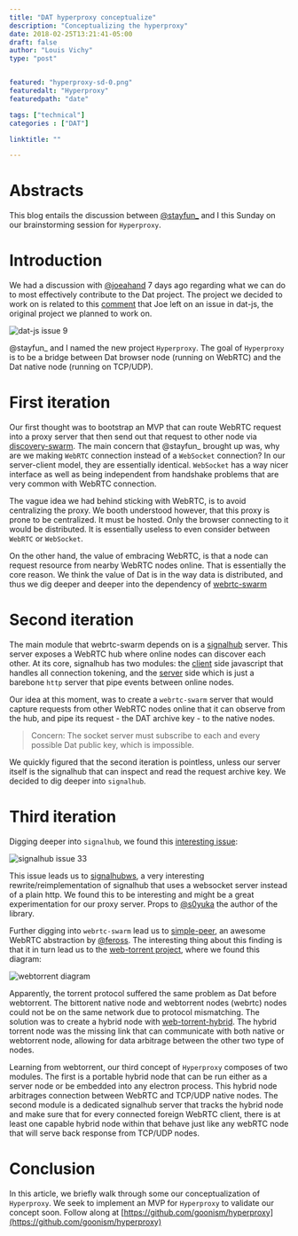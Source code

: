 ```yaml
---
title: "DAT hyperproxy conceptualize"
description: "Conceptualizing the hyperproxy"
date: 2018-02-25T13:21:41-05:00
draft: false
author: "Louis Vichy"
type: "post"


featured: "hyperproxy-sd-0.png"
featuredalt: "Hyperproxy"
featuredpath: "date"

tags: ["technical"]
categories : ["DAT"]

linktitle: ""

---
```


# Abstracts

This blog entails the discussion between [@stayfun_](https://twitter.com/stayfun_) and I this Sunday on our brainstorming session for `Hyperproxy`.

# Introduction

We had a discussion with [@joeahand](https://twitter.com/joeahand) 7 days ago regarding what we can do to most effectively contribute to the Dat project. The project we decided to work on is related to this [comment](https://github.com/datproject/dat-js/issues/9#issuecomment-349718517) that Joe left on an issue in dat-js, the original project we planned to work on.

![dat-js issue 9](dat-js-issue-9.png)

@stayfun_ and I named the new project `Hyperproxy`. The goal of `Hyperproxy` is to be a bridge between Dat browser node (running on WebRTC) and the Dat native node (running on TCP/UDP).

# First iteration

Our first thought was to bootstrap an MVP that can route WebRTC request into a proxy server that then send out that request to other node via [discovery-swarm](https://github.com/mafintosh/discovery-swarm). The main concern that @stayfun_ brought up was, why are we making `WebRTC` connection instead of a `WebSocket` connection? In our server-client model, they are essentially identical. `WebSocket` has a way nicer interface as well as being independent from handshake problems that are very common with WebRTC connection.

The vague idea we had behind sticking with WebRTC, is to avoid centralizing the proxy. We booth understood however, that this proxy is prone to be centralized. It must be hosted. Only the browser connecting to it would be distributed. It is essentially useless to even consider between `WebRTC` or `WebSocket`.

On the other hand, the value of embracing WebRTC, is that a node can request resource from nearby WebRTC nodes online. That is essentially the core reason. We think the value of Dat is in the way data is distributed, and thus we dig deeper and deeper into the dependency of [webrtc-swarm](https://github.com/mafintosh/webrtc-swarm)

# Second iteration

The main module that webrtc-swarm depends on is a [signalhub](https://github.com/mafintosh/signalhub) server. This server exposes a WebRTC hub where online nodes can discover each other. At its core, signalhub has two modules: the [client](https://github.com/mafintosh/signalhub/blob/master/index.js) side javascript that handles all connection tokening, and the [server](https://github.com/mafintosh/signalhub/blob/master/server.js) side which is just a barebone `http` server that pipe events between online nodes.

Our idea at this moment, was to create a `webrtc-swarm` server that would capture requests from other WebRTC
nodes online that it can observe from the hub, and pipe its request - the DAT archive key - to the native nodes.

> Concern: The socket server must subscribe to each and every possible Dat public key, which is impossible.

We quickly figured that the second iteration is pointless, unless our server itself is the signalhub that can inspect and read the request archive key. We decided to dig deeper into `signalhub`.

# Third iteration

Digging deeper into `signalhub`, we found this [interesting issue](https://github.com/mafintosh/signalhub/issues/33):

![signalhub issue 33](signalhub-issue-33.png)

This issue leads us to [signalhubws](https://github.com/soyuka/signalhubws), a very interesting rewrite/reimplementation of signalhub that uses a websocket server instead of a plain http. We found this to be interesting and might be a great experimentation for our proxy server. Props to [@s0yuka](https://twitter.com/s0yuka) the author of the library.

Further digging into `webrtc-swarm` lead us to [simple-peer](https://github.com/feross/simple-peer), an awesome WebRTC abstraction by [@feross](https://twitter.com/feross). The interesting thing about this finding is that it in turn lead us to the [web-torrent project](https://github.com/webtorrent/webtorrent), where we found this diagram:

![webtorrent diagram](webtorrent-diagram.png)

Apparently, the torrent protocol suffered the same problem as Dat before webtorrent. The bittorent native node and webtorrent nodes (webrtc) nodes could not be on the same network due to protocol mismatching. The solution was to create a hybrid node with [web-torrent-hybrid](https://github.com/webtorrent/webtorrent-hybrid). The hybrid torrent node was the missing link that can communicate with both native or webtorrent node, allowing for data arbitrage between the other two type of nodes.

Learning from webtorrent, our third concept of `Hyperproxy` composes of two modules. The first is a portable hybrid node that can be run either as a server node or be embedded into any electron process. This hybrid node arbitrages connection between WebRTC and TCP/UDP native nodes. The second module is a dedicated signalhub server that tracks the hybrid node and make sure that for every connected foreign WebRTC client, there is at least one capable hybrid node within that behave just like any webRTC node that will serve back response from TCP/UDP nodes.

# Conclusion

In this article, we briefly walk through some our conceptualization of `Hyperproxy`. We seek to implement an MVP for `Hyperproxy` to validate our concept soon. Follow along at [https://github.com/goonism/hyperproxy](https://github.com/goonism/hyperproxy)
